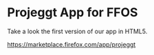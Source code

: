 Projeggt App for FFOS
=============

Take a look the first version of our app in HTML5.

https://marketplace.firefox.com/app/projeggt
